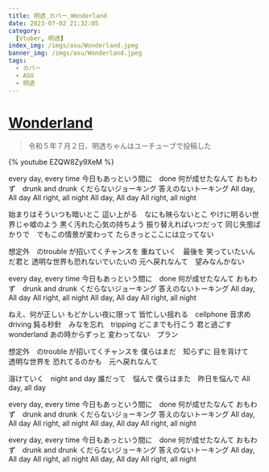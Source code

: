 ```yaml
---
title: 明透_カバー_Wonderland
date: 2023-07-02 21:32:05
category:
  [Vtuber, 明透]
index_img: /imgs/asu/Wonderland.jpeg
banner_img: /imgs/asu/Wonderland.jpeg
tags:
  - カバー
  - ASU
  - 明透
---
```


<script src='/js/diy/resize-ifram.js'></script>

# [Wonderland](https://www.youtube.com/watch?v=3WlOZTy072k)

> 令和５年７月２日、明透ちゃんはユーチューブで投稿した

{% youtube EZQW8Zy9XeM %}

every day, every time 
今日もあっという間に　done
何が成せたなんて
おもわず　drunk and drunk
くだらないジョーキング
答えのないトーキング
All day, All day  All right, all night
All day, All day  All right, all night

始まりはそういつも暗いとこ
這い上がる　なにも映らないとこ
やけに明るい世界じゃ嘘のよう
黒く汚れた心気の持ちよう
振り替えればいつだって
同じ失態ばかりで　でもこの情景が変わって
たらきっとここには立ってない

想定外　のtrouble が招いてくチャンスを
重ねていく　最後を
笑っていたいんだ君と
透明な世界も恐れないでいたいの
元へ戻れなんて　望みなんかない

every day, every time 
今日もあっという間に　done
何が成せたなんて
おもわず　drunk and drunk
くだらないジョーキング
答えのないトーキング
All day, All day  All right, all night
All day, All day  All right, all night

ねえ、何が正しい
もどかしい夜に限って
皆忙しい揺れる　cellphone
音求め　driving
鈍る秒針　みなを忘れ　tripping
どこまでも行こう
君と過ごす　wonderland
あの時からずっと
変わってない　プラン

想定外　のtrouble が招いてくチャンスを
僕らはまだ　知らずに
目を背けて　透明な世界を
恐れてるのかも　元へ戻れなんて

溶けていく　night and day
誰だって　悩んで
僕らはまた　昨日を悩んで
All day, all day

every day, every time 
今日もあっという間に　done
何が成せたなんて
おもわず　drunk and drunk
くだらないジョーキング
答えのないトーキング
All day, All day  All right, all night
All day, All day  All right, all night

every day, every time 
今日もあっという間に　done
何が成せたなんて
おもわず　drunk and drunk
くだらないジョーキング
答えのないトーキング
All day, All day  All right, all night
All day, All day  All right, all night
